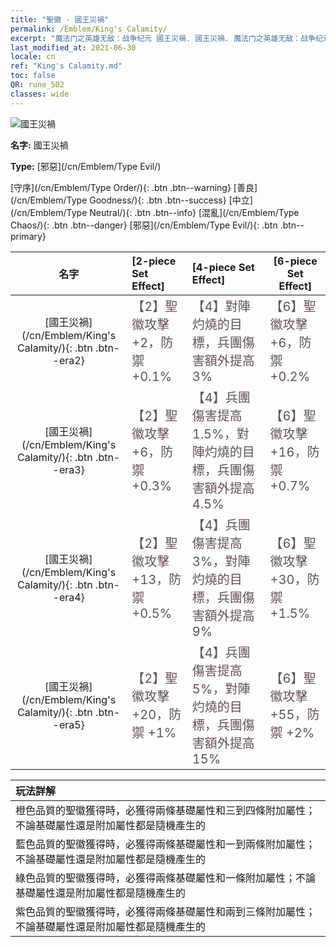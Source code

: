 ```yaml
---
title: "聖徽 - 國王災禍"
permalink: /Emblem/King's Calamity/
excerpt: "魔法门之英雄无敌：战争纪元 國王災禍. 國王災禍. 魔法门之英雄无敌：战争纪元 聖徽 國王災禍. 魔法门之英雄无敌：战争纪元 邪惡 國王災禍"
last_modified_at: 2021-06-30
locale: cn
ref: "King's Calamity.md"
toc: false
QR: rune_502
classes: wide
---
```


  ![國王災禍](/images/r/rune_icon_502.png)

 **名字:** 國王災禍

 **Type:** [邪惡](/cn/Emblem/Type Evil/)

  [守序](/cn/Emblem/Type Order/){: .btn .btn--warning}   [善良](/cn/Emblem/Type Goodness/){: .btn .btn--success}   [中立](/cn/Emblem/Type Neutral/){: .btn .btn--info}   [混亂](/cn/Emblem/Type Chaos/){: .btn .btn--danger}   [邪惡](/cn/Emblem/Type Evil/){: .btn .btn--primary} 

  |  名字    | [2-piece Set Effect] | [4-piece Set Effect] | [6-piece Set Effect]  | 
  |:-----------------------:|:-------------------|:-----------------|----------------| 
  | [國王災禍](/cn/Emblem/King's Calamity/){: .btn .btn--era2} | <span style="color: #645252;font-size:20px">【2】聖徽攻擊 +2，防禦 +0.1%</span> | <span style="color: #645252;font-size:20px">【4】對陣灼燒的目標，兵團傷害額外提高 3%</span> | <span style="color: #645252;font-size:20px">【6】聖徽攻擊 +6，防禦 +0.2%</span> | 
  | [國王災禍](/cn/Emblem/King's Calamity/){: .btn .btn--era3} | <span style="color: #645252;font-size:20px">【2】聖徽攻擊 +6，防禦 +0.3%</span> | <span style="color: #645252;font-size:20px">【4】兵團傷害提高 1.5%，對陣灼燒的目標，兵團傷害額外提高 4.5%</span> | <span style="color: #645252;font-size:20px">【6】聖徽攻擊 +16，防禦 +0.7%</span> | 
  | [國王災禍](/cn/Emblem/King's Calamity/){: .btn .btn--era4} | <span style="color: #645252;font-size:20px">【2】聖徽攻擊 +13，防禦 +0.5%</span> | <span style="color: #645252;font-size:20px">【4】兵團傷害提高 3%，對陣灼燒的目標，兵團傷害額外提高 9%</span> | <span style="color: #645252;font-size:20px">【6】聖徽攻擊 +30，防禦 +1.5%</span> | 
  | [國王災禍](/cn/Emblem/King's Calamity/){: .btn .btn--era5} | <span style="color: #645252;font-size:20px">【2】聖徽攻擊 +20，防禦 +1%</span> | <span style="color: #645252;font-size:20px">【4】兵團傷害提高 5%，對陣灼燒的目標，兵團傷害額外提高 15%</span> | <span style="color: #645252;font-size:20px">【6】聖徽攻擊 +55，防禦 +2%</span> | 

  |         玩法詳解            | 
  |:-------------------------------|
  | 橙色品質的聖徽獲得時，必獲得兩條基礎屬性和三到四條附加屬性；不論基礎屬性還是附加屬性都是隨機產生的 |
  | 藍色品質的聖徽獲得時，必獲得兩條基礎屬性和一到兩條附加屬性；不論基礎屬性還是附加屬性都是隨機產生的 |
  | 綠色品質的聖徽獲得時，必獲得兩條基礎屬性和一條附加屬性；不論基礎屬性還是附加屬性都是隨機產生的 |
  | 紫色品質的聖徽獲得時，必獲得兩條基礎屬性和兩到三條附加屬性；不論基礎屬性還是附加屬性都是隨機產生的 |
